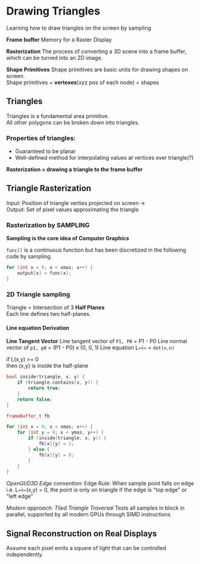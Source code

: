 # Drawing Triangles
<p> Learning how to draw triangles on the screen by sampling</p>

**Frame buffer**
Memory for a Raster Display

**Rasterization**
The process of converting a 3D scene into a frame buffer, which can be turned into an 2D image.

**Shape Primitives**
Shape primitives are basic units for drawing shapes on screen.  
Shape primitives + **vertexes**(xyz pos of each node) = shapes

## Triangles  

Triangles is a fundamental area primitive.  
All other polygons can be broken down into triangles.

### Properties of triangles:
- Guaranteed to be planar
- Well-defined method for interpolating values at vertices over triangle(?)

**Rasterization = drawing a triangle to the frame buffer**

## Triangle Rasterization

Input: Position of triangle verties projected on screen ->   
Output: Set of pixel values approximating the triangle


### Rasterization by SAMPLING
**Sampling is the core idea of Computer Graphics**  

 `func()` is a continuous function but has been discretized in the following code by sampling.
```cpp
for (int x = 0; x < xmas; x++) {
    output[x] = func(x);
}
```

### 2D Triangle sampling

Triangle = Intersection of 3 **Half Planes**  
Each line defines two half-planes.

#### Line equation Derivation
**Line Tangent Vector**
Line tangent vector of `P1, P0` = P1 - P0
Line normal vector of `p1, p0` = (P1 - P0) x (0, 0, 1)
Line equation L~i~ = `dot(v,n)`

if L(x,y) >= 0  
then (x,y) is inside the half-plane

```cpp
bool inside(triangle, x, y) {
    if (triangle.contains(x, y)) {
        return true;
    } 
    return false;
}

frameBuffer_t fb

for (int x = 0; x < xmas; x++) {
    for (int y = 0; x < ymas, y++) {
        if (inside(triangle, x, y)) {
            fb[x][y] = 1;
        } else {
            fb[x][y] = 0;
        }
    }
}
```

*OpenGl/D3D Edge convention:*
Edge Rule: 
When sample point falls on edge i.e. L~i~(x,y) = 0, the point is only on triangle if the edge is "top edge" or "left edge"

*Modern approach: Tiled Triangle Traversal*
Tests all samples in block in parallel, supported by all modern GPUs through SIMD instructions

## Signal Reconstruction on Real Displays
Assume each pixel emits a square of light that can be controlled independently.